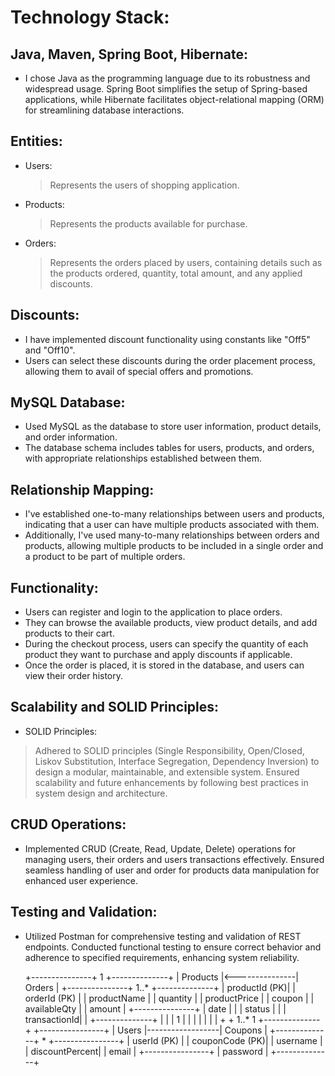 # Technology Stack:

## Java, Maven, Spring Boot, Hibernate: 
* I chose Java as the programming language due to its robustness and widespread usage. Spring Boot simplifies the setup of Spring-based applications, while Hibernate facilitates object-relational mapping (ORM) for  streamlining database interactions.
  
## Entities:
 * Users:
   > Represents the users of shopping application.
* Products:
   > Represents the products available for purchase.
 * Orders:
   > Represents the orders placed by users, containing details such as the products ordered, quantity, total amount, and any applied discounts.

## Discounts:
 * I have implemented discount functionality using constants like "Off5" and "Off10".
 * Users can select these discounts during the order placement process, allowing them to avail of special offers and promotions.

## MySQL Database:
* Used MySQL as the database to store user information, product details, and order information.
* The database schema includes tables for users, products, and orders, with appropriate relationships established between them.

## Relationship Mapping:

 * I've established one-to-many relationships between users and products, indicating that a user can have multiple products associated with them.
 * Additionally, I've used many-to-many relationships between orders and products, allowing multiple products to be included in a single order and a product to be part of multiple orders.

## Functionality:

 * Users can register and login to the application to place orders.
 * They can browse the available products, view product details, and add products to their cart.
 * During the checkout process, users can specify the quantity of each product they want to purchase and apply discounts if applicable.
 * Once the order is placed, it is stored in the database, and users can view their order history.

## Scalability and SOLID Principles:

* SOLID Principles:
> Adhered to SOLID principles (Single Responsibility, Open/Closed, Liskov Substitution, Interface Segregation, Dependency Inversion) to design a modular, maintainable, and extensible system. Ensured scalability and future enhancements by following best practices in system design and architecture.


## CRUD Operations:
* Implemented CRUD (Create, Read, Update, Delete) operations for managing users, their orders and users transactions effectively. Ensured seamless handling of user and order for products data manipulation for enhanced user experience.


## Testing and Validation:
* Utilized Postman for comprehensive testing and validation of REST endpoints. Conducted functional testing to ensure correct behavior and adherence to specified requirements, enhancing system reliability.


  +---------------+        1         +--------------+
         |    Products   |<---------------|    Orders    |
         +---------------+     1..*        +--------------+
         | productId (PK)|                  | orderId (PK) |
         | productName   |                  | quantity     |
         | productPrice  |                  | coupon       |
         | availableQty  |                  | amount       |
         +---------------+                  | date         |
                    |                       | status       |
                    |                       | transactionId|
                    |                       +--------------+
                    |                               |
                    | 1                             |
                    |                               |
                    |                               |
                    |                               |
                    +                               +
                  1..*                             1
         +--------------+                  +----------------+
         |    Users     |------------------|    Coupons     |
         +--------------+        *         +----------------+
         | userId (PK)  |                  | couponCode (PK)|
         | username     |                  | discountPercent|
         | email        |                  +----------------+
         | password     |
         +--------------+


                     
